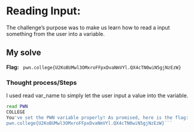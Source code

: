 # Reading Input:
The challenge’s purpose was to make us learn how to read a input something from the user into a variable.

## My solve
**Flag:** ` pwn.college{U2KoBUMwl3OMxroFFpxDvaNmVYl.QX4cTN0wiN5gjNzEzW}`

### Thought process/Steps
I used read var_name to simply let the user input a value into the variable.

 ```bash
read PWN
COLLEGE
You've set the PWN variable properly! As promised, here is the flag:
pwn.college{U2KoBUMwl3OMxroFFpxDvaNmVYl.QX4cTN0wiN5gjNzEzW}```

